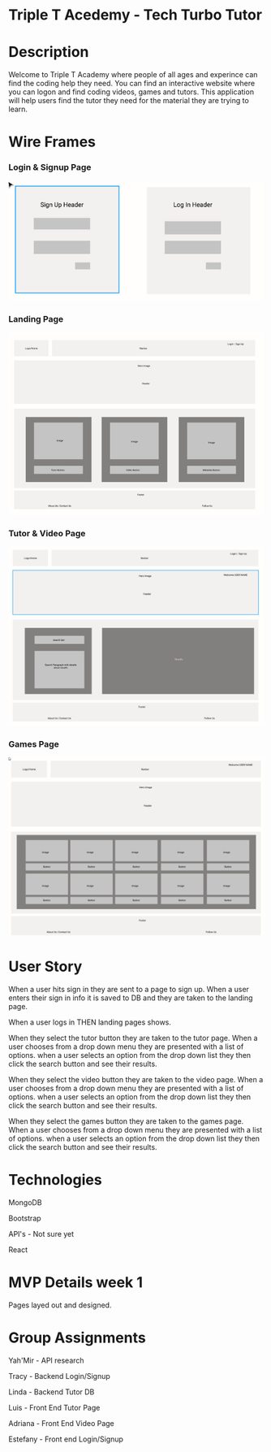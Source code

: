 # Triple T Acedemy - Tech Turbo Tutor

# Description
Welcome to Triple T Academy where people of all ages and experince can find the coding help they need. You can find an interactive website where you can logon and find coding videos, games and tutors.  This application will help users find the tutor they need for the material they are trying to learn.

# Wire Frames
### Login & Signup Page
![](assets/loginSignup.jpg)
### Landing Page
![](assets/landingPage.jpg)
### Tutor & Video Page
![](assets/tutorVideoPages.jpg)
### Games Page
![](assets/gamePage.jpg)



# User Story
When a user hits sign in they are sent to a page to sign up.
When a user enters their sign in info it is saved to DB and they are taken to the landing page.

When a user logs in THEN landing pages shows.

When they select the tutor button they are taken to the tutor page.
When a user chooses from a drop down menu they are presented with a list of options.
when a user selects an option from the drop down list they then click the search button and see their results.

When they select the video button they are taken to the video page.
When a user chooses from a drop down menu they are presented with a list of options.
when a user selects an option from the drop down list they then click the search button and see their results.

When they select the games button they are taken to the games page.
When a user chooses from a drop down menu they are presented with a list of options.
when a user selects an option from the drop down list they then click the search button and see their results.

# Technologies

MongoDB

Bootstrap

API's - Not sure yet

React

# MVP Details week 1

Pages layed out and designed.

# Group Assignments

 Yah'Mir - API research

 Tracy - Backend Login/Signup

 Linda - Backend Tutor DB

 Luis - Front End Tutor Page
 
 Adriana - Front End Video Page

 Estefany - Front end Login/Signup


